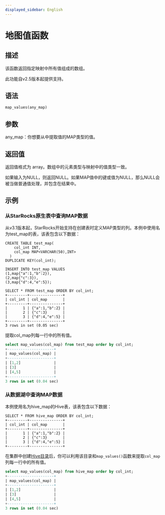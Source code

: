 ```yaml
---
displayed_sidebar: English
---
```


# 地图值函数

## 描述

该函数返回指定映射中所有值组成的数组。

此功能自v2.5版本起提供支持。

## 语法

```Haskell
map_values(any_map)
```

## 参数

any_map：你想要从中提取值的MAP类型的值。

## 返回值

返回值格式为 array<valueType>。数组中的元素类型与映射中的值类型一致。

如果输入为NULL，则返回NULL。如果MAP值中的键或值为NULL，那么NULL会被当做普通值处理，并包含在结果中。

## 示例

### 从StarRocks原生表中查询MAP数据

从v3.1版本起，StarRocks开始支持在创建表时定义MAP类型的列。本例中使用名为test_map的表，该表包含以下数据：

```Plain
CREATE TABLE test_map(
    col_int INT,
    col_map MAP<VARCHAR(50),INT>
  )
DUPLICATE KEY(col_int);

INSERT INTO test_map VALUES
(1,map{"a":1,"b":2}),
(2,map{"c":3}),
(3,map{"d":4,"e":5});

SELECT * FROM test_map ORDER BY col_int;
+---------+---------------+
| col_int | col_map       |
+---------+---------------+
|       1 | {"a":1,"b":2} |
|       2 | {"c":3}       |
|       3 | {"d":4,"e":5} |
+---------+---------------+
3 rows in set (0.05 sec)
```

提取col_map列每一行中的所有值。

```SQL
select map_values(col_map) from test_map order by col_int;
+---------------------+
| map_values(col_map) |
+---------------------+
| [1,2]               |
| [3]                 |
| [4,5]               |
+---------------------+
3 rows in set (0.04 sec)
```

### 从数据湖中查询MAP数据

本例使用名为hive_map的Hive表，该表包含以下数据：

```Plaintext
SELECT * FROM hive_map ORDER BY col_int;
+---------+---------------+
| col_int | col_map       |
+---------+---------------+
|       1 | {"a":1,"b":2} |
|       2 | {"c":3}       |
|       3 | {"d":4,"e":5} |
+---------+---------------+
```

在集群中创建[Hive目录](../../../data_source/catalog/hive_catalog.md#create-a-hive-catalog)后，你可以利用该目录和`map_values()`函数来提取`col_map`列每一行中的所有值。

```SQL
select map_values(col_map) from hive_map order by col_int;
+---------------------+
| map_values(col_map) |
+---------------------+
| [1,2]               |
| [3]                 |
| [4,5]               |
+---------------------+
3 rows in set (0.04 sec)
```
